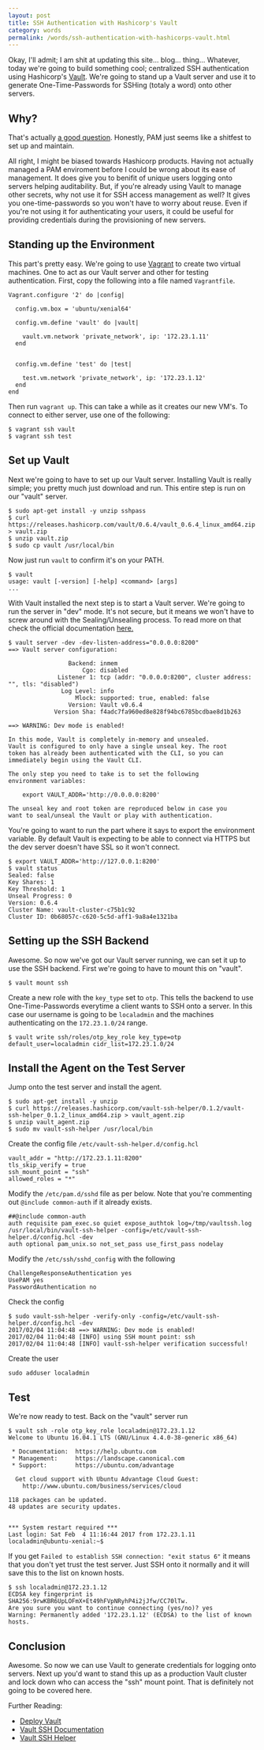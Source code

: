 ```yaml
---
layout: post
title: SSH Authentication with Hashicorp's Vault
category: words
permalink: /words/ssh-authentication-with-hashicorps-vault.html
---
```



Okay, I'll admit; I am shit at updating this site... blog... thing... Whatever, today we're going to build something cool; centralized SSH authentication using Hashicorp's [Vault](https://www.vaultproject.io). We're going to stand up a Vault server and use it to generate One-Time-Passwords for SSHing (totaly a word) onto other servers.

## Why?

That's actually [a good question](http://gunshowcomic.com/513). Honestly, PAM just seems like a shitfest to set up and maintain.  

All right, I might be biased towards Hashicorp products. Having not actually managed a PAM enviroment before I could be wrong about its ease of management. It does give you to benifit of unique users logging onto servers helping auditability. But, if you're already using Vault to manage other secrets, why not use it for SSH access management as well? It gives you one-time-passwords so you won't have to worry about reuse. Even if you're not using it for authenticating your users, it could be useful for providing credentials during the provisioning of new servers.

## Standing up the Environment

This part's pretty easy. We're going to use [Vagrant](https://www.vagrantup.com/) to create two virtual machines. One to act as our Vault server and other for testing authentication. First, copy the following into a file named `Vagrantfile`.

```
Vagrant.configure '2' do |config|

  config.vm.box = 'ubuntu/xenial64'

  config.vm.define 'vault' do |vault|

    vault.vm.network 'private_network', ip: '172.23.1.11'
  end


  config.vm.define 'test' do |test|

    test.vm.network 'private_network', ip: '172.23.1.12'
  end
end
```

Then run `vagrant up`. This can take a while as it creates our new VM's. To connect to either server, use one of the following:

```
$ vagrant ssh vault
$ vagrant ssh test
```


##  Set up Vault

Next we're going to have to set up our Vault server. Installing Vault is really simple; you pretty much just download and run. This entire step is run on our "vault" server.

```
$ sudo apt-get install -y unzip sshpass
$ curl https://releases.hashicorp.com/vault/0.6.4/vault_0.6.4_linux_amd64.zip > vault.zip
$ unzip vault.zip
$ sudo cp vault /usr/local/bin
```

Now just run `vault` to confirm it's on your PATH.

```
$ vault                                                           
usage: vault [-version] [-help] <command> [args]                                        
...                             
```

With Vault installed the next step is to start a Vault server. We're going to run the server in "dev" mode. It's not secure, but it means we won't have to screw around with the Sealing/Unsealing process. To read more on that check the official documentation [here.](https://www.vaultproject.io/intro/getting-started/deploy.html) 

```
$ vault server -dev -dev-listen-address="0.0.0.0:8200"
==> Vault server configuration:

                 Backend: inmem
                     Cgo: disabled
              Listener 1: tcp (addr: "0.0.0.0:8200", cluster address: "", tls: "disabled")
               Log Level: info
                   Mlock: supported: true, enabled: false
                 Version: Vault v0.6.4
             Version Sha: f4adc7fa960ed8e828f94bc6785bcdbae8d1b263

==> WARNING: Dev mode is enabled!

In this mode, Vault is completely in-memory and unsealed.
Vault is configured to only have a single unseal key. The root
token has already been authenticated with the CLI, so you can
immediately begin using the Vault CLI.

The only step you need to take is to set the following
environment variables:

    export VAULT_ADDR='http://0.0.0.0:8200'

The unseal key and root token are reproduced below in case you
want to seal/unseal the Vault or play with authentication.
```

You're going to want to run the part where it says to export the environment variable. By default Vault is expecting to be able to connect via HTTPS but the dev server doesn't have SSL so it won't connect.

```
$ export VAULT_ADDR='http://127.0.0.1:8200'
$ vault status
Sealed: false
Key Shares: 1
Key Threshold: 1
Unseal Progress: 0
Version: 0.6.4
Cluster Name: vault-cluster-c75b1c92
Cluster ID: 0b68057c-c620-5c5d-aff1-9a8a4e1321ba
```


## Setting up the SSH Backend

Awesome. So now we've got our Vault server running, we can set it up to use the SSH backend. First we're going to have to mount this on "vault".

```
$ vault mount ssh
```

Create a new role with the `key_type` set to `otp`. This tells the backend to use One-Time-Passwords everytime a client wants to SSH onto a server. In this case our username is going to be `localadmin` and the machines authenticating on the `172.23.1.0/24` range.

```
$ vault write ssh/roles/otp_key_role key_type=otp default_user=localadmin cidr_list=172.23.1.0/24
```


## Install the Agent on the Test Server 

Jump onto the test server and install the agent.

```
$ sudo apt-get install -y unzip
$ curl https://releases.hashicorp.com/vault-ssh-helper/0.1.2/vault-ssh-helper_0.1.2_linux_amd64.zip > vault_agent.zip
$ unzip vault_agent.zip
$ sudo mv vault-ssh-helper /usr/local/bin 
```

Create the config file `/etc/vault-ssh-helper.d/config.hcl`

```
vault_addr = "http://172.23.1.11:8200"
tls_skip_verify = true
ssh_mount_point = "ssh"
allowed_roles = "*"
```

Modify the `/etc/pam.d/sshd` file as per below. Note that you're commenting out `@include common-auth` if it already exists.

```
##@include common-auth
auth requisite pam_exec.so quiet expose_authtok log=/tmp/vaultssh.log /usr/local/bin/vault-ssh-helper -config=/etc/vault-ssh-helper.d/config.hcl -dev
auth optional pam_unix.so not_set_pass use_first_pass nodelay
```

Modify the `/etc/ssh/sshd_config` with the following

```
ChallengeResponseAuthentication yes
UsePAM yes
PasswordAuthentication no
```

Check the config 

```
$ sudo vault-ssh-helper -verify-only -config=/etc/vault-ssh-helper.d/config.hcl -dev
2017/02/04 11:04:48 ==> WARNING: Dev mode is enabled!
2017/02/04 11:04:48 [INFO] using SSH mount point: ssh
2017/02/04 11:04:48 [INFO] vault-ssh-helper verification successful!
```

Create the user 

```
sudo adduser localadmin
```

## Test 

We're now ready to test. Back on the "vault" server run 

```
$ vault ssh -role otp_key_role localadmin@172.23.1.12
Welcome to Ubuntu 16.04.1 LTS (GNU/Linux 4.4.0-38-generic x86_64)

 * Documentation:  https://help.ubuntu.com
 * Management:     https://landscape.canonical.com
 * Support:        https://ubuntu.com/advantage

  Get cloud support with Ubuntu Advantage Cloud Guest:
    http://www.ubuntu.com/business/services/cloud

118 packages can be updated.
48 updates are security updates.


*** System restart required ***
Last login: Sat Feb  4 11:16:44 2017 from 172.23.1.11
localadmin@ubuntu-xenial:~$ 
```

If you get `Failed to establish SSH connection: "exit status 6"` it means that you don't yet trust the test server. Just SSH onto it normally and it will save this to the list on known hosts.

```
$ ssh localadmin@172.23.1.12
ECDSA key fingerprint is SHA256:9rwKBR6UpLOFmX+Et49hFVpNRyhP4i2jJfw/CC70lTw.
Are you sure you want to continue connecting (yes/no)? yes
Warning: Permanently added '172.23.1.12' (ECDSA) to the list of known hosts.
```

## Conclusion
Awesome. So now we can use Vault to generate credentials for logging onto servers. Next up you'd want to stand this up as a production Vault cluster and lock down who can access the "ssh" mount point. That is definitely not going to be covered here.

Further Reading:

+ [Deploy Vault](https://www.vaultproject.io/intro/getting-started/deploy.html)
+ [Vault SSH Documentation](https://www.vaultproject.io/docs/secrets/ssh/index.html)
+ [Vault SSH Helper](https://github.com/hashicorp/vault-ssh-helper)
